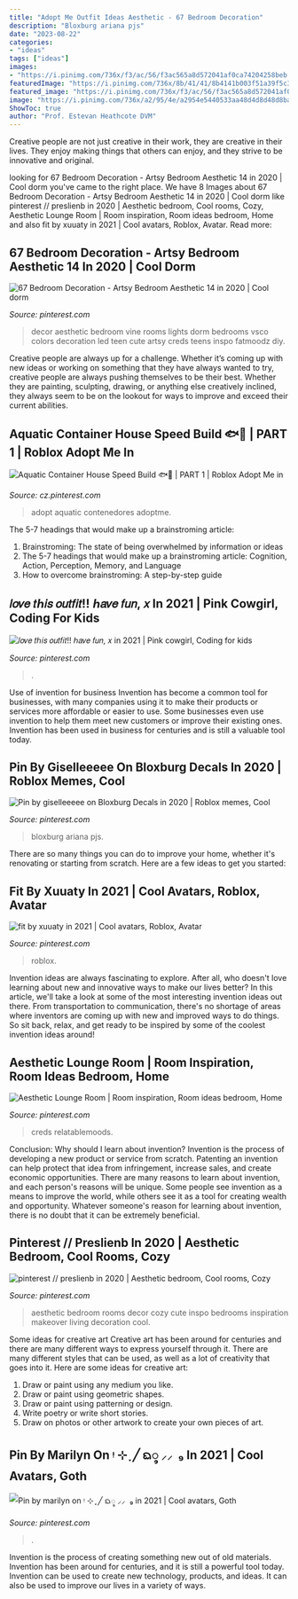 ```yaml
---
title: "Adopt Me Outfit Ideas Aesthetic - 67 Bedroom Decoration"
description: "Bloxburg ariana pjs"
date: "2023-08-22"
categories:
- "ideas"
tags: ["ideas"]
images:
- "https://i.pinimg.com/736x/f3/ac/56/f3ac565a8d572041af0ca74204258beb.jpg"
featuredImage: "https://i.pinimg.com/736x/8b/41/41/8b4141b003f51a39f5c3bac2e3abb2cc.jpg"
featured_image: "https://i.pinimg.com/736x/f3/ac/56/f3ac565a8d572041af0ca74204258beb.jpg"
image: "https://i.pinimg.com/736x/a2/95/4e/a2954e5440533aa48d4d8d48d8ba2b66.jpg"
ShowToc: true
author: "Prof. Estevan Heathcote DVM"
---
```



Creative people are not just creative in their work, they are creative in their lives. They enjoy making things that others can enjoy, and they strive to be innovative and original.

	

		
looking for 67 Bedroom Decoration - Artsy Bedroom Aesthetic 14 in 2020 | Cool dorm you've came to the right place. We have 8 Images about 67 Bedroom Decoration - Artsy Bedroom Aesthetic 14 in 2020 | Cool dorm like pinterest // preslienb in 2020 | Aesthetic bedroom, Cool rooms, Cozy, Aesthetic Lounge Room | Room inspiration, Room ideas bedroom, Home and also fit by xuuaty in 2021 | Cool avatars, Roblox, Avatar. Read more:
		
    
## 67 Bedroom Decoration - Artsy Bedroom Aesthetic 14 In 2020 | Cool Dorm

<img loading=lazy src="https://i.pinimg.com/736x/17/cc/de/17ccdea4025146273182e88ae50e6835.jpg" onerror="this.onerror=null;this.src='https://tse1.mm.bing.net/th?id=OIP.VpbwpO0BW_rvryVtsd8WrAHaJw&amp;pid=15.1';" alt="67 Bedroom Decoration - Artsy Bedroom Aesthetic 14 in 2020 | Cool dorm">

_Source: pinterest.com_

>decor aesthetic bedroom vine rooms lights dorm bedrooms vsco colors decoration led teen cute artsy creds teens inspo fatmoodz diy. 

	

Creative people are always up for a challenge. Whether it’s coming up with new ideas or working on something that they have always wanted to try, creative people are always pushing themselves to be their best. Whether they are painting, sculpting, drawing, or anything else creatively inclined, they always seem to be on the lookout for ways to improve and exceed their current abilities.

    
## Aquatic Container House Speed Build 🐟🐬 | PART 1 | Roblox Adopt Me In

<img loading=lazy src="https://i.pinimg.com/736x/1c/91/5c/1c915c71fc19a5f2ea7759ecc9443f55.jpg" onerror="this.onerror=null;this.src='https://tse4.mm.bing.net/th?id=OIP.2nMpW1N0mnkK_6qO7_s7BwHaEK&amp;pid=15.1';" alt="Aquatic Container House Speed Build 🐟🐬 | PART 1 | Roblox Adopt Me in">

_Source: cz.pinterest.com_

>adopt aquatic contenedores adoptme. 

	

The 5-7 headings that would make up a brainstroming article:
1. Brainstroming: The state of being overwhelmed by information or ideas
2. The 5-7 headings that would make up a brainstroming article: Cognition, Action, Perception, Memory, and Language
3. How to overcome brainstroming: A step-by-step guide

    
## 𝑙𝑜𝑣𝑒 𝑡ℎ𝑖𝑠 𝑜𝑢𝑡𝑓𝑖𝑡!! ℎ𝑎𝑣𝑒 𝑓𝑢𝑛, 𝑥 In 2021 | Pink Cowgirl, Coding For Kids

<img loading=lazy src="https://i.pinimg.com/736x/3a/93/dd/3a93dd7648c8906283f449d2ea0ef4f5.jpg" onerror="this.onerror=null;this.src='https://tse2.mm.bing.net/th?id=OIP.lAiWmQFcIsZpyzt8Ytk5CAAAAA&amp;pid=15.1';" alt="𝑙𝑜𝑣𝑒 𝑡ℎ𝑖𝑠 𝑜𝑢𝑡𝑓𝑖𝑡!! ℎ𝑎𝑣𝑒 𝑓𝑢𝑛, 𝑥 in 2021 | Pink cowgirl, Coding for kids">

_Source: pinterest.com_

>. 

	

Use of invention for business
Invention has become a common tool for businesses, with many companies using it to make their products or services more affordable or easier to use. Some businesses even use invention to help them meet new customers or improve their existing ones. Invention has been used in business for centuries and is still a valuable tool today.

    
## Pin By Giselleeeee On Bloxburg Decals In 2020 | Roblox Memes, Cool

<img loading=lazy src="https://i.pinimg.com/736x/a2/95/4e/a2954e5440533aa48d4d8d48d8ba2b66.jpg" onerror="this.onerror=null;this.src='https://tse1.mm.bing.net/th?id=OIP._d4dW-3dvNnH8iadhfnKwAHaIN&amp;pid=15.1';" alt="Pin by giselleeeee on Bloxburg Decals in 2020 | Roblox memes, Cool">

_Source: pinterest.com_

>bloxburg ariana pjs. 

	

There are so many things you can do to improve your home, whether it's renovating or starting from scratch. Here are a few ideas to get you started:

    
## Fit By Xuuaty In 2021 | Cool Avatars, Roblox, Avatar

<img loading=lazy src="https://i.pinimg.com/736x/8b/41/41/8b4141b003f51a39f5c3bac2e3abb2cc.jpg" onerror="this.onerror=null;this.src='https://tse4.mm.bing.net/th?id=OIP.8Y2G3g0rDE-mliKnk0qkTgHaM_&amp;pid=15.1';" alt="fit by xuuaty in 2021 | Cool avatars, Roblox, Avatar">

_Source: pinterest.com_

>roblox. 

	

Invention ideas are always fascinating to explore. After all, who doesn't love learning about new and innovative ways to make our lives better? In this article, we'll take a look at some of the most interesting invention ideas out there. From transportation to communication, there's no shortage of areas where inventors are coming up with new and improved ways to do things. So sit back, relax, and get ready to be inspired by some of the coolest invention ideas around!

    
## Aesthetic Lounge Room | Room Inspiration, Room Ideas Bedroom, Home

<img loading=lazy src="https://i.pinimg.com/736x/f3/ac/56/f3ac565a8d572041af0ca74204258beb.jpg" onerror="this.onerror=null;this.src='https://tse3.mm.bing.net/th?id=OIP.0KNS_hRljtM_R48p-zNeQwHaKo&amp;pid=15.1';" alt="Aesthetic Lounge Room | Room inspiration, Room ideas bedroom, Home">

_Source: pinterest.com_

>creds relatablemoods. 

	

Conclusion: Why should I learn about invention?
Invention is the process of developing a new product or service from scratch. Patenting an invention can help protect that idea from infringement, increase sales, and create economic opportunities. There are many reasons to learn about invention, and each person's reasons will be unique. Some people see invention as a means to improve the world, while others see it as a tool for creating wealth and opportunity. Whatever someone's reason for learning about invention, there is no doubt that it can be extremely beneficial.

    
## Pinterest // Preslienb In 2020 | Aesthetic Bedroom, Cool Rooms, Cozy

<img loading=lazy src="https://i.pinimg.com/736x/34/13/02/341302c549a22134d35921c1dab17fd8.jpg" onerror="this.onerror=null;this.src='https://tse3.mm.bing.net/th?id=OIP.mo03MpXEi7FZMi87pNKVqQHaF6&amp;pid=15.1';" alt="pinterest // preslienb in 2020 | Aesthetic bedroom, Cool rooms, Cozy">

_Source: pinterest.com_

>aesthetic bedroom rooms decor cozy cute inspo bedrooms inspiration makeover living decoration cool. 

	

Some ideas for creative art
Creative art has been around for centuries and there are many different ways to express yourself through it. There are many different styles that can be used, as well as a lot of creativity that goes into it. Here are some ideas for creative art:
1) Draw or paint using any medium you like.
2) Draw or paint using geometric shapes.
3) Draw or paint using patterning or design.
4) Write poetry or write short stories.
5) Draw on photos or other artwork to create your own pieces of art.

    
## Pin By Marilyn On ᵎ ⊹ ִֶָ ╱ ᨳ᭬ ⸝⸝ ️ ₉ In 2021 | Cool Avatars, Goth

<img loading=lazy src="https://i.pinimg.com/736x/95/d4/80/95d4807e2aafd313c88a71e265848eb4.jpg" onerror="this.onerror=null;this.src='https://tse3.mm.bing.net/th?id=OIP.OyLWDtKzK-DZ6crgSRb3JAAAAA&amp;pid=15.1';" alt="Pin by marilyn on ᵎ ⊹ ִֶָ ╱ ᨳ᭬ ⸝⸝ ️ ₉ in 2021 | Cool avatars, Goth">

_Source: pinterest.com_

>. 

	

Invention is the process of creating something new out of old materials. Invention has been around for centuries, and it is still a powerful tool today. Invention can be used to create new technology, products, and ideas. It can also be used to improve our lives in a variety of ways.

